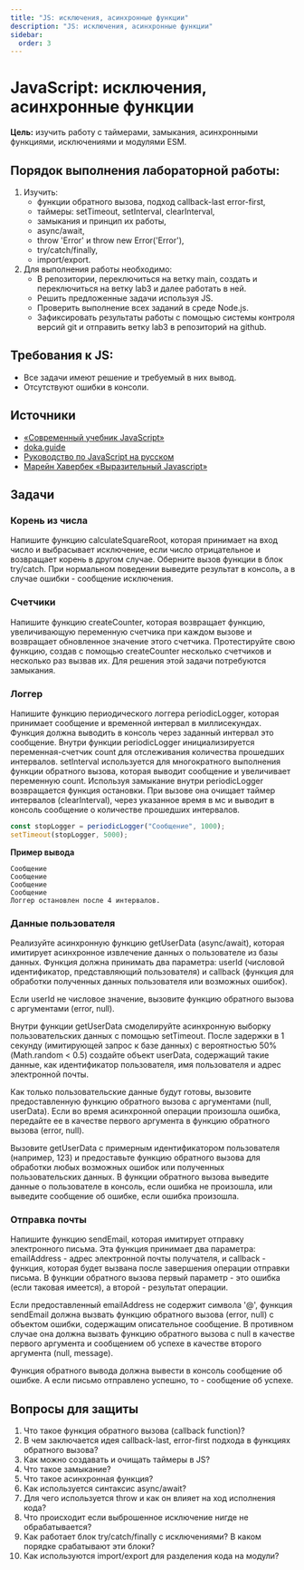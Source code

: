 ```yaml
---
title: "JS: исключения, асинхронные функции"
description: "JS: исключения, асинхронные функции"
sidebar:
  order: 3
---
```


# JavaScript: исключения, асинхронные функции

**Цель:** изучить работу с таймерами, замыкания, асинхронными функциями, исключениями и модулями ESM.

## Порядок выполнения лабораторной работы:

1. Изучить:
   - функции обратного вызова, подход callback-last error-first,
   - таймеры: setTimeout, setInterval, clearInterval,
   - замыкания и принцип их работы,
   - async/await,
   - throw 'Error' и throw new Error('Error'),
   - try/catch/finally,
   - import/export.
1. Для выполнения работы необходимо:
   - В репозитории, переключиться на ветку main, создать и переключиться на ветку lab3 и далее работать в ней.
   - Решить предложенные задачи используя JS.
   - Проверить выполнение всех заданий в среде Node.js.
   - Зафиксировать результаты работы с помощью системы контроля версий git и отправить ветку lab3 в репозиторий на github.

## Требования к JS:

- Все задачи имеют решение и требуемый в них вывод.
- Отсутствуют ошибки в консоли.

## Источники

- [«Современный учебник JavaScript»](https://learn.javascript.ru/)
- [doka.guide](https://doka.guide/js/)
- [Руководство по JavaScript на русском](https://developer.mozilla.org/ru/docs/Web/JavaScript)
- [Марейн Хавербек «Выразительный Javascript»](https://karmazzin.gitbook.io/eloquentjavascript_ru/)

## Задачи

### Корень из числа

Напишите функцию calculateSquareRoot, которая принимает на вход число и выбрасывает исключение, если число отрицательное и возвращает корень в другом случае. Оберните вызов функции в блок try/catch. При нормальном поведении выведите результат в консоль, а в случае ошибки - сообщение исключения.

### Счетчики

Напишите функцию createCounter, которая возвращает функцию, увеличивающую переменную счетчика при каждом вызове и возвращает обновленное значение этого счетчика. Протестируйте свою функцию, создав с помощью createCounter несколько счетчиков и несколько раз вызвав их. Для решения этой задачи потребуются замыкания.

### Логгер

Напишите функцию периодического логгера periodicLogger, которая принимает сообщение и временной интервал в миллисекундах. Функция должна выводить в консоль через заданный интервал это сообщение. Внутри функции periodicLogger инициализируется переменная-счетчик count для отслеживания количества прошедших интервалов. setInterval используется для многократного выполнения функции обратного вызова, которая выводит сообщение и увеличивает переменную count. Используя замыкание внутри periodicLogger возвращается функция остановки. При вызове она очищает таймер интервалов (clearInterval), через указанное время в мс и выводит в консоль сообщение о количестве прошедших интервалов.

```js
const stopLogger = periodicLogger("Сообщение", 1000);
setTimeout(stopLogger, 5000);
```

**Пример вывода**

```
Сообщение
Сообщение
Сообщение
Сообщение
Логгер остановлен после 4 интервалов.
```

### Данные пользователя

Реализуйте асинхронную функцию getUserData (async/await), которая имитирует асинхронное извлечение данных о пользователе из базы данных. Функция должна принимать два параметра: userId (числовой идентификатор, представляющий пользователя) и callback (функция для обработки полученных данных пользователя или возможных ошибок).

Если userId не числовое значение, вызовите функцию обратного вызова с аргументами (error, null).

Внутри функции getUserData смоделируйте асинхронную выборку пользовательских данных с помощью setTimeout. После задержки в 1 секунду (имитирующей запрос к базе данных) с вероятностью 50% (Math.random < 0.5) создайте объект userData, содержащий такие данные, как идентификатор пользователя, имя пользователя и адрес электронной почты.

Как только пользовательские данные будут готовы, вызовите предоставленную функцию обратного вызова c аргументами (null, userData). Если во время асинхронной операции произошла ошибка, передайте ее в качестве первого аргумента в функцию обратного вызова (error, null).

Вызовите getUserData с примерным идентификатором пользователя (например, 123) и предоставьте функцию обратного вызова для обработки любых возможных ошибок или полученных пользовательских данных. В функции обратного вызова выведите данные о пользователе в консоль, если ошибка не произошла, или выведите сообщение об ошибке, если ошибка произошла.

### Отправка почты

Напишите функцию sendEmail, которая имитирует отправку электронного письма. Эта функция принимает два параметра: emailAddress - адрес электронной почты получателя, и callback - функция, которая будет вызвана после завершения операции отправки письма. В функции обратного вызова первый параметр - это ошибка (если таковая имеется), а второй - результат операции.

Если предоставленный emailAddress не содержит символа '@', функция sendEmail должна вызвать функцию обратного вызова (error, null) с объектом ошибки, содержащим описательное сообщение. В противном случае она должна вызвать функцию обратного вызова с null в качестве первого аргумента и сообщением об успехе в качестве второго аргумента (null, message).

Функция обратного вывода должна вывести в консоль сообщение об ошибке. А если письмо отправлено успешно, то - сообщение об успехе.

## Вопросы для защиты

1. Что такое функция обратного вызова (callback function)?
1. В чем заключается идея callback-last, error-first подхода в функциях обратного вызова?
1. Как можно создавать и очищать таймеры в JS?
1. Что такое замыкание?
1. Что такое асинхронная функция?
1. Как используется синтаксис async/await?
1. Для чего используется throw и как он влияет на ход исполнения кода?
1. Что происходит если выброшенное исключение нигде не обрабатывается?
1. Как работает блок try/catch/finally с исключениями? В каком порядке срабатывают эти блоки?
1. Как используются import/export для разделения кода на модули?